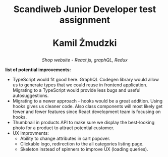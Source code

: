 # <p align="center">Scandiweb Junior Developer test assignment</p1>

# <p align="center">Kamil Żmudzki</p2>

<p align="center"><em>Shop website - React.js, graphQL, Redux</em><br>

**list of potential improvements:**

- TypeScript would fit good here. GraphQL Codegen library would allow us to generate types that we could reuse in frontend application. Migrating to a TypeScript would provide less bugs and useful autosuggestions.
- Migrating to a newer approach - hooks would be a great addition. Using hooks gives us cleaner code. Also class components will most likely get fewer and fewer features since React development team is focusing on hooks.
- Thumbnail in products API to make sure we display the best-looking photo for a product to attract potential customer.
- UX Improvments:
  - Ability to change attributes in cart popover.
  - Clickable logo, redirection to the all categories listing page.
  - Skeleton instead of spinners to improve UX (loading queries).
